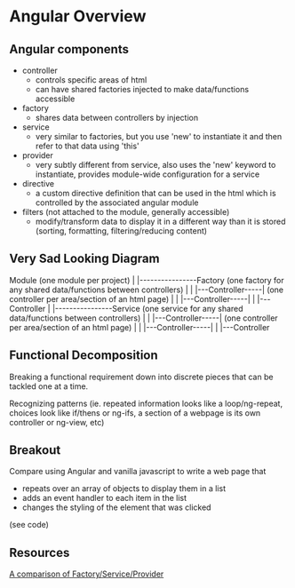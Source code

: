 # Angular Overview

## Angular components
- controller
    - controls specific areas of html
    - can have shared factories injected to make data/functions accessible
- factory
    - shares data between controllers by injection
- service
    - very similar to factories, but you use 'new' to instantiate it and then refer to that data using 'this'
- provider
    - very subtly different from service, also uses the 'new' keyword to instantiate, provides module-wide configuration for a service
- directive
    - a custom directive definition that can be used in the html which is controlled by the associated angular module
- filters (not attached to the module, generally accessible)
    - modify/transform data to display it in a different way than it is stored (sorting, formatting, filtering/reducing content)

## Very Sad Looking Diagram

Module  (one module per project)
|
|----------------Factory  (one factory for any shared data/functions between controllers)
|                  |
|---Controller-----|      (one controller per area/section of an html page)
|                  |
|---Controller-----|
|
|---Controller
|
|----------------Service  (one service for any shared data/functions between controllers)
|                  |
|---Controller-----|      (one controller per area/section of an html page)
|                  |
|---Controller-----|
|
|---Controller

## Functional Decomposition
Breaking a functional requirement down into discrete pieces that can be tackled one at a time.

Recognizing patterns (ie. repeated information looks like a loop/ng-repeat, choices look like if/thens or ng-ifs, a section of a webpage is its own controller or ng-view, etc)


## Breakout
Compare using Angular and vanilla javascript to write a web page that
- repeats over an array of objects to display them in a list
- adds an event handler to each item in the list
- changes the styling of the element that was clicked

(see code)

## Resources
[A comparison of Factory/Service/Provider](https://tylermcginnis.com/angularjs-factory-vs-service-vs-provider/)